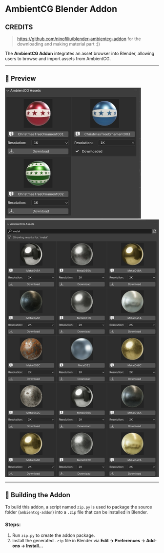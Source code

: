 # AmbientCG Blender Addon

## CREDITS

> https://github.com/ninofiliu/blender-ambientcg-addon for the downloading and making material part :))


The **AmbientCG Addon** integrates an asset browser into Blender, allowing users to browse and import assets from AmbientCG.


---

## 📸 Preview

![image info](./previewImages/1.png)
![image info](./previewImages/2.png)

---

## 🔨 Building the Addon
To build this addon, a script named `zip.py` is used to package the source folder (`ambientcg-addon`) into a `.zip` file that can be installed in Blender.

### Steps:
1. Run `zip.py` to create the addon package.
2. Install the generated `.zip` file in Blender via **Edit → Preferences → Add-ons → Install...**
